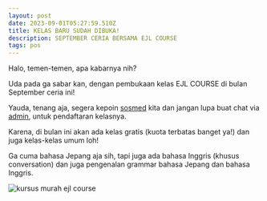 ```yaml
---
layout: post
date: 2023-09-01T05:27:59.510Z
title: KELAS BARU SUDAH DIBUKA!
description: SEPTEMBER CERIA BERSAMA EJL COURSE
tags: pos
---
```

H﻿alo, temen-temen, apa kabarnya nih?

U﻿da pada ga sabar kan, dengan pembukaan kelas EJL COURSE di bulan September ceria ini!

Y﻿auda, tenang aja, segera kepoin [sosmed](https://www.instagram.com/ejlcourse.id/?hl=en) kita dan jangan lupa buat chat via [admin](https://www.tiktok.com/@ejlcourse.id), untuk pendaftaran kelasnya.

K﻿arena, di bulan ini akan ada kelas gratis (kuota terbatas banget ya!) dan juga kelas-kelas umum loh!

G﻿a cuma bahasa Jepang aja sih, tapi juga ada bahasa Inggris (khusus conversation) dan juga pengenalan grammar bahasa Jepang dan bahasa Inggris.

![kursus murah ejl course](/images/uploads/japanese-language-course-class-promotion-flyer.png "DAFTAR KELAS EJL COURSE")